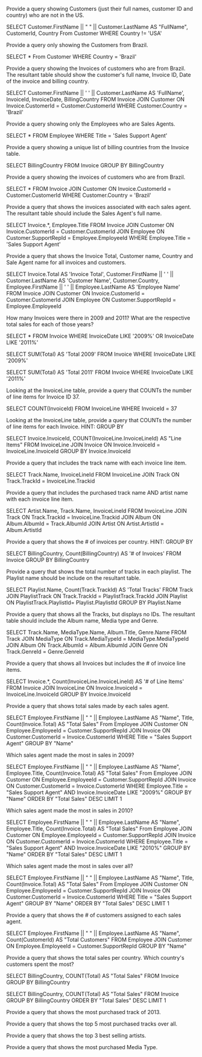 
Provide a query showing Customers (just their full names, customer ID and country) who are not in the US.

SELECT Customer.FirstName || " " || Customer.LastName AS "FullName", CustomerId, Country From Customer
WHERE Country != 'USA'

Provide a query only showing the Customers from Brazil.

SELECT * From Customer
WHERE Country = 'Brazil'

Provide a query showing the Invoices of customers who are from Brazil. The resultant table should show the customer's full name, Invoice ID, Date of the invoice and billing country.

SELECT Customer.FirstName || ' ' || Customer.LastName AS 'FullName', InvoiceId, InvoiceDate, BillingCountry  FROM Invoice
JOIN Customer ON Invoice.CustomerId = Customer.CustomerId
WHERE Customer.Country = 'Brazil'

Provide a query showing only the Employees who are Sales Agents.

SELECT * FROM Employee
WHERE Title = 'Sales Support Agent'

Provide a query showing a unique list of billing countries from the Invoice table.

SELECT BillingCountry FROM Invoice
GROUP BY BillingCountry

Provide a query showing the invoices of customers who are from Brazil.

SELECT * FROM Invoice
JOIN Customer ON Invoice.CustomerId = Customer.CustomerId
WHERE Customer.Country = 'Brazil'

Provide a query that shows the invoices associated with each sales agent. The resultant table should include the Sales Agent's full name.

SELECT Invoice.*, Employee.Title FROM Invoice
JOIN Customer ON Invoice.CustomerId = Customer.CustomerId
JOIN Employee ON Customer.SupportRepId = Employee.EmployeeId
WHERE Employee.Title = 'Sales Support Agent'

Provide a query that shows the Invoice Total, Customer name, Country and Sale Agent name for all invoices and customers.

SELECT Invoice.Total AS 'Invoice Total', Customer.FirstName || ' ' || Customer.LastName AS 'Customer Name', Customer.Country, Employee.FirstName || ' ' || Employee.LastName AS 'Employee Name' FROM Invoice
JOIN Customer ON Invoice.CustomerId = Customer.CustomerId
JOIN Employee ON Customer.SupportRepId = Employee.EmployeeId

How many Invoices were there in 2009 and 2011? What are the respective total sales for each of those years?

SELECT * FROM Invoice
WHERE InvoiceDate LIKE '2009%' OR InvoiceDate LIKE '2011%'

SELECT SUM(Total) AS 'Total 2009' FROM Invoice
WHERE InvoiceDate LIKE '2009%'

SELECT SUM(Total) AS 'Total 2011' FROM Invoice
WHERE InvoiceDate LIKE '2011%'


Looking at the InvoiceLine table, provide a query that COUNTs the number of line items for Invoice ID 37.

SELECT COUNT(InvoiceId)
FROM InvoiceLine
WHERE InvoiceId = 37

Looking at the InvoiceLine table, provide a query that COUNTs the number of line items for each Invoice. HINT: GROUP BY

SELECT Invoice.InvoiceId, COUNT(InvoiceLine.InvoiceLineId) AS "Line Items"
FROM InvoiceLine
JOIN Invoice ON Invoice.InvoiceId = InvoiceLine.InvoiceId
GROUP BY Invoice.InvoiceId

Provide a query that includes the track name with each invoice line item.

SELECT Track.Name, InvoiceLineId FROM InvoiceLine
JOIN Track ON Track.TrackId = InvoiceLine.Trackid

Provide a query that includes the purchased track name AND artist name with each invoice line item.

SELECT Artist.Name, Track.Name, InvoiceLineId FROM InvoiceLine
JOIN Track ON Track.TrackId = InvoiceLine.Trackid
JOIN Album ON Album.AlbumId = Track.AlbumId
JOIN Artist ON Artist.ArtistId = Album.ArtistId

Provide a query that shows the # of invoices per country. HINT: GROUP BY

SELECT BillingCountry, Count(BillingCountry) AS '# of Invoices' FROM Invoice
GROUP BY BillingCountry

Provide a query that shows the total number of tracks in each playlist. The Playlist name should be include on the resultant table.

SELECT Playlist.Name, Count(Track.TrackId) AS 'Total Tracks' FROM Track
JOIN PlaylistTrack ON Track.TrackId = PlaylistTrack.TrackId
JOIN Playlist ON PlaylistTrack.PlaylistId= Playlist.PlaylistId
GROUP BY Playlist.Name

Provide a query that shows all the Tracks, but displays no IDs. The resultant table should include the Album name, Media type and Genre.

SELECT Track.Name, MediaType.Name, Album.Title, Genre.Name
FROM Track
JOIN MediaType ON Track.MediaTypeId = MediaType.MediaTypeId
JOIN Album ON Track.AlbumId = Album.AlbumId
JOIN Genre ON Track.GenreId = Genre.GenreId

Provide a query that shows all Invoices but includes the # of invoice line items.

SELECT Invoice.*, Count(InvoiceLine.InvoiceLineId) AS '# of Line Items'
FROM Invoice
JOIN InvoiceLine ON Invoice.InvoiceId = InvoiceLine.InvoiceId
GROUP BY Invoice.InvoiceId

Provide a query that shows total sales made by each sales agent.

SELECT Employee.FirstName || " " || Employee.LastName AS "Name", Title, Count(Invoice.Total) AS "Total Sales"
From Employee
JOIN Customer ON Employee.EmployeeId = Customer.SupportRepId
JOIN Invoice ON Customer.CustomerId = Invoice.CustomerId
WHERE Title = "Sales Support Agent"
GROUP BY "Name"


Which sales agent made the most in sales in 2009?

SELECT Employee.FirstName || " " || Employee.LastName AS "Name", Employee.Title, Count(Invoice.Total) AS "Total Sales"
From Employee
JOIN Customer ON Employee.EmployeeId = Customer.SupportRepId
JOIN Invoice ON Customer.CustomerId = Invoice.CustomerId
WHERE Employee.Title = "Sales Support Agent" AND Invoice.InvoiceDate LIKE "2009%"
GROUP BY "Name"
ORDER BY "Total Sales" DESC
LIMIT 1

Which sales agent made the most in sales in 2010?

SELECT Employee.FirstName || " " || Employee.LastName AS "Name", Employee.Title, Count(Invoice.Total) AS "Total Sales"
From Employee
JOIN Customer ON Employee.EmployeeId = Customer.SupportRepId
JOIN Invoice ON Customer.CustomerId = Invoice.CustomerId
WHERE Employee.Title = "Sales Support Agent" AND Invoice.InvoiceDate LIKE "2010%"
GROUP BY "Name"
ORDER BY "Total Sales" DESC
LIMIT 1

Which sales agent made the most in sales over all?

SELECT Employee.FirstName || " " || Employee.LastName AS "Name", Title, Count(Invoice.Total) AS "Total Sales"
From Employee
JOIN Customer ON Employee.EmployeeId = Customer.SupportRepId
JOIN Invoice ON Customer.CustomerId = Invoice.CustomerId
WHERE Title = "Sales Support Agent"
GROUP BY "Name"
ORDER BY "Total Sales" DESC
LIMIT 1

Provide a query that shows the # of customers assigned to each sales agent.

SELECT Employee.FirstName || " " || Employee.LastName AS "Name", Count(CustomerId) AS "Total Customers"
FROM Employee
JOIN Customer ON Employee.EmployeeId = Customer.SupportRepId
GROUP BY "Name"

Provide a query that shows the total sales per country. Which country's customers spent the most?

SELECT BillingCountry, COUNT(Total) AS "Total Sales"
FROM Invoice
GROUP BY BillingCountry

SELECT BillingCountry, COUNT(Total) AS "Total Sales"
FROM Invoice
GROUP BY BillingCountry
ORDER BY "Total Sales" DESC
LIMIT 1

Provide a query that shows the most purchased track of 2013.

Provide a query that shows the top 5 most purchased tracks over all.

Provide a query that shows the top 3 best selling artists.

Provide a query that shows the most purchased Media Type.

